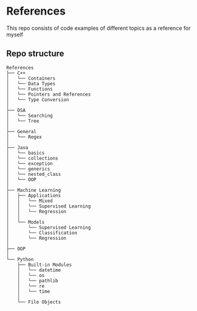 # References

This repo consists of code examples of different topics as a reference for myself

## Repo structure

```text
References
├── C++
│   └── Containers
│   └── Data Types
│   └── Functions
│   └── Pointers and References
│   └── Type Conversion
│
├── DSA
│   └── Searching
│   └── Tree
│
├── General
│   └── Regex
│  
├── Java
│   └── basics
│   └── collections
│   └── exception
│   └── generics
│   └── nested_class
│   └── OOP
│
├── Machine Learning
│   ├── Applications
│   │   └── Mixed
│   │   └── Supervised Learning
│   │   └── Regression
│   │
│   └── Models
│       └── Supervised Learning
│       └── Classification
│       └── Regression
│
├── OOP
│
└── Python
    ├── Built-in Modules
    │   └── datetime
    │   └── os
    │   └── pathlib
    │   └── re
    │   └── time
    │
    └── File Objects

```
